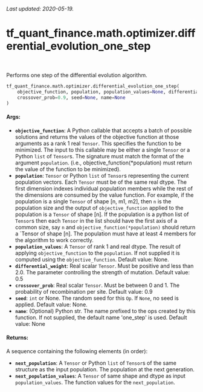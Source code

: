 <!--
This file is generated by a tool. Do not edit directly.
For open-source contributions the docs will be updated automatically.
-->

*Last updated: 2020-05-19.*

<div itemscope itemtype="http://developers.google.com/ReferenceObject">
<meta itemprop="name" content="tf_quant_finance.math.optimizer.differential_evolution_one_step" />
<meta itemprop="path" content="Stable" />
</div>

# tf_quant_finance.math.optimizer.differential_evolution_one_step

<!-- Insert buttons and diff -->

<table class="tfo-notebook-buttons tfo-api" align="left">
</table>



Performs one step of the differential evolution algorithm.

```python
tf_quant_finance.math.optimizer.differential_evolution_one_step(
    objective_function, population, population_values=None, differential_weight=0.5,
    crossover_prob=0.9, seed=None, name=None
)
```



<!-- Placeholder for "Used in" -->


#### Args:


* <b>`objective_function`</b>:  A Python callable that accepts a batch of possible
  solutions and returns the values of the objective function at those
  arguments as a rank 1 real `Tensor`. This specifies the function to be
  minimized. The input to this callable may be either a single `Tensor`
  or a Python `list` of `Tensor`s. The signature must match the format of
  the argument `population`. (i.e., objective_function(*population) must
  return the value of the function to be minimized).
* <b>`population`</b>:  `Tensor` or Python `list` of `Tensor`s representing the
  current population vectors. Each `Tensor` must be of the same real dtype.
  The first dimension indexes individual population members while the
  rest of the dimensions are consumed by the value function. For example,
  if the population is a single `Tensor` of shape [n, m1, m2], then `n` is
  the population size and the output of `objective_function` applied to the
  population is a `Tensor` of shape [n]. If the population is a python
  list of `Tensor`s then each `Tensor` in the list should have the first
  axis of a common size, say `n` and `objective_function(*population)`
  should return a `Tensor of shape [n]. The population must have at least
  4 members for the algorithm to work correctly.
* <b>`population_values`</b>: A `Tensor` of rank 1 and real dtype. The result of
  applying `objective_function` to the `population`. If not supplied it is
  computed using the `objective_function`.
  Default value: None.
* <b>`differential_weight`</b>: Real scalar `Tensor`. Must be positive and less than
  2.0. The parameter controlling the strength of mutation.
  Default value: 0.5
* <b>`crossover_prob`</b>: Real scalar `Tensor`. Must be between 0 and 1. The
  probability of recombination per site.
  Default value: 0.9
* <b>`seed`</b>: `int` or None. The random seed for this `Op`. If `None`, no seed is
  applied.
  Default value: None.
* <b>`name`</b>: (Optional) Python str. The name prefixed to the ops created by this
  function. If not supplied, the default name 'one_step' is
  used.
  Default value: None


#### Returns:

A sequence containing the following elements (in order):

* <b>`next_population`</b>: A `Tensor` or Python `list` of `Tensor`s of the same
  structure as the input population. The population at the next generation.
* <b>`next_population_values`</b>: A `Tensor` of same shape and dtype as input
  `population_values`. The function values for the `next_population`.